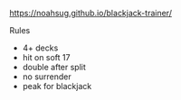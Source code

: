 https://noahsug.github.io/blackjack-trainer/

Rules
 - 4+ decks
 - hit on soft 17
 - double after split
 - no surrender
 - peak for blackjack
